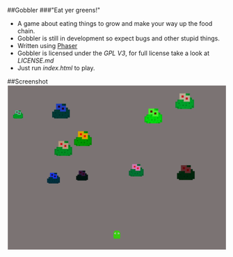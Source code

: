 ##Gobbler
###"Eat yer greens!"

- A game about eating things to grow and make your way up the food chain.
- Gobbler is still in development so expect bugs and other stupid things.
- Written using [Phaser](phaser.io)
- Gobbler is licensed under the *GPL V3*, for full license take a look at *LICENSE.md*
- Just run *index.html* to play.

##Screenshot
![Screenshot of Gobbler](/assets/screenshot.png "Screenshot")
